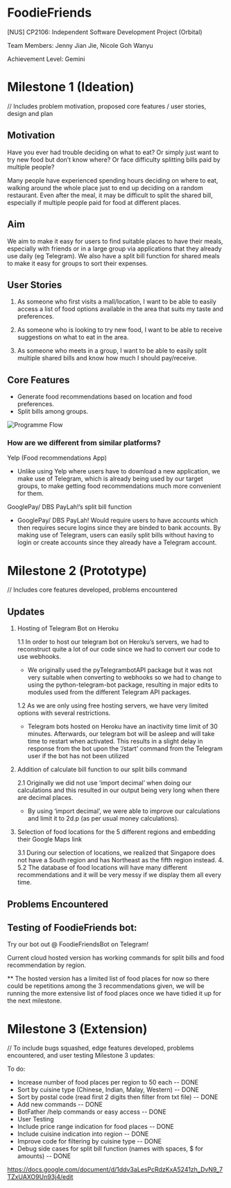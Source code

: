 # FoodieFriends
[NUS] CP2106: Independent Software Development Project (Orbital)

Team Members: Jenny Jian Jie, Nicole Goh Wanyu

Achievement Level: Gemini

# Milestone 1 (Ideation)

// Includes problem motivation, proposed core features / user stories, design and plan

## Motivation 

Have you ever had trouble deciding on what to eat? Or simply just want to try new food but don’t know where? Or face difficulty splitting bills paid by multiple people? 

Many people have experienced spending hours deciding on where to eat, walking around the whole place just to end up deciding on a random restaurant. Even after the meal, it may be difficult to split the shared bill, especially if multiple people paid for food at different places.

## Aim 

We aim to make it easy for users to find suitable places to have their meals, especially with friends or in a large group via applications that they already use daily (eg Telegram). We also have a split bill function for shared meals to make it easy for groups to sort their expenses.

## User Stories

1. As someone who first visits a mall/location, I want to be able to easily access a list of food options available in the area that suits my taste and preferences.

2. As someone who is looking to try new food, I want to be able to receive suggestions on what to eat in the area.

3. As someone who meets in a group, I want to be able to easily split multiple shared bills and know how much I should pay/receive. 

## Core Features

- Generate food recommendations based on location and food preferences.
- Split bills among groups.

![Programme Flow](https://user-images.githubusercontent.com/78203310/126294720-50170cdb-f890-4557-95a0-0f2500ea27f5.jpg)

### How are we different from similar platforms?
Yelp (Food recommendations App)
- Unlike using Yelp where users have to download a new application, we make use of Telegram, which is already being used by our target groups, to make getting food recommendations much more convenient for them.


GooglePay/ DBS PayLah!’s split bill function
- GooglePay/ DBS PayLah! Would require users to have accounts which then requires secure logins since they are binded to bank accounts. By making use of Telegram, users can easily split bills without having to login or create accounts since they already have a Telegram account.


# Milestone 2 (Prototype)

// Includes core features developed, problems encountered

## Updates

1. Hosting of Telegram Bot on Heroku 

    1.1 In order to host our telegram bot on Heroku’s servers, we had to reconstruct quite a lot of our code since we had to convert our code to use webhooks.
    - We originally used the pyTelegrambotAPI package but it was not very suitable when converting to webhooks so we had to change to using the python-telegram-bot package, resulting in major edits to modules used from the  different Telegram API packages.
    
    1.2 As we are only using free hosting servers, we have very limited options with several restrictions.
    -  Telegram bots hosted on Heroku have an inactivity time limit of 30 minutes. Afterwards, our telegram bot will be asleep and will take time to restart when activated. This results in a slight delay in response from the bot upon the ‘/start’ command from the Telegram user if the bot has not been utilized 

2. Addition of calculate bill function to our split bills command

    2.1 Originally we did not use ‘import decimal’ when doing our calculations and this resulted in our output being very long when there are decimal places.
    - By using ‘import decimal’, we were able to improve our calculations and limit it to 2d.p (as per usual money calculations).

3. Selection of food locations for the 5 different regions and embedding their Google Maps link

    3.1 During our selection of locations, we realized that Singapore does not have a South region and has Northeast as the fifth region instead.
    4.
    5.2 The database of food locations will have many different recommendations and it will be very messy if we display them all every time.

## Problems Encountered

## Testing of FoodieFriends bot:
Try our bot out @ FoodieFriendsBot on Telegram!

Current cloud hosted version has working commands for split bills and food recommendation by region. 

** The hosted version has a limited list of food places for now so there could be repetitions among the 3 recommendations given, we will be running the more extensive list of food places once we have tidied it up for the next milestone.


# Milestone 3 (Extension)

// To include bugs squashed, edge features developed, problems encountered, and user testing
Milestone 3 updates:

To do:
- Increase number of food places per region to 50 each -- DONE
- Sort by cuisine type (Chinese, Indian, Malay, Western) -- DONE
- Sort by postal code (read first 2 digits then filter from txt file) -- DONE
- Add new commands -- DONE
- BotFather /help commands or easy access -- DONE
- User Testing
- Include price range indication for food places -- DONE
- Include cuisine indication into region -- DONE
- Improve code for filtering by cuisine type -- DONE
- Debug side cases for split bill function (names with spaces, $ for amounts) -- DONE

https://docs.google.com/document/d/1ddv3aLesPcRdzKxA5241zh_DvN9_7TZxUAXO9Un93j4/edit



